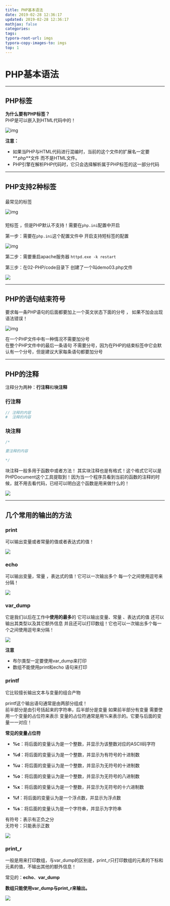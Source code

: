 ```yaml
---
title: PHP基本语法
date: 2019-02-28 12:36:17
updated: 2019-02-28 12:36:17 
mathjax: false
categories: 
tags:
typora-root-url: imgs
typora-copy-images-to: imgs
top: 1
---
```



# PHP基本语法

----



## PHP标签

**为什么要有PHP标签？**   
PHP是可以嵌入到HTML代码中的！ 

![img](php_basic_syntax_01.png)

**注意：**  
* 如果当PHP与HTML代码进行混编时，当前的这个文件的扩展名一定要**.php**文件 而不是HTML文件。
* PHP引擎在解析PHP代码时，它只会选择解析属于PHP标签的这一部分代码

----



## PHP支持2种标签

### <?php   ?> 

最常见的标签 

![img](php_basic_syntax_02.png)



### <?   ?>

短标签 ，但是PHP默认不支持！需要在``php.ini``配置中开启   

第一步：需要在``php.ini``这个配置文件中 开启支持短标签的配置  

![img](php_basic_syntax_03.png)

第二步：需要重启apache服务器  `` httpd.exe -k restart ``  


第三步：在02-PHP/code目录下 创建了一个叫demo03.php文件

![](php_basic_syntax_04.png)

----



## PHP的语句结束符号

要求每一条PHP语句的后面都要加上一个英文状态下面的分号 ， 如果不加会出现语法错误！

![img](php_basic_syntax_05.png)

 

在一个PHP文件中有一种情况不需要加分号   
在整个PHP文件中的最后一条语句 不需要分号，因为在PHP的结束标签中它会默认有一个分号，但是建议大家每条语句都要加分号

----



## PHP的注释

注释分为两种：**行注释**和**块注释**

### 行注释

```php
// 注释的内容 
#  注释的内容 
```



### 块注释

```php
/*

要注释的内容

*/
```

 

块注释一般多用于函数中或者方法！  其实块注释也是有格式！这个格式它可以是PHPDocument这个工具提取到！因为当一个程序员看到当前的函数的注释的时候，就不用去看代码，已经可以明白这个函数是用来做什么的！

![](php_basic_syntax_06.png)

----



## 几个常用的输出的方法

### print

可以输出变量或者常量的值或者表达式的值！

![](php_basic_syntax_07.png) 



### echo

可以输出变量，常量 ，表达式的值！它可以一次输出多个 每一个之间使用逗号来分隔！

![](php_basic_syntax_08.png) 



### var_dump

它是我们以后在工作中**使用的最多**的 它可以输出变量、常量 、表达式的值 还可以输出其类型以及其它额外信息  并且还可以打印数组！它也可以一次输出多个每一个之间使用逗号来分隔！

![](php_basic_syntax_09.png) 



**注意**   
* 布尔类型一定要使用var_dump来打印 
* 数组不能使用print和echo 语句来打印 



### printf

它比较擅长输出文本与变量的组合产物    


printf这个输出语句通常是由两部分组成！    
前半部分是由引号括起来的字符串，后半部分是变量  如果前半部分有变量 需要使用一个变量的占位符来表示  变量的占位符通常是用%来表示的。它要与后面的变量一一对应！    

 

**常见的变量占位符**      

* **%c**：将后面的变量认为是一个整数，并显示为该整数对应的ASCII码字符    

* **%d**：将后面的变量认为是一个整数，并显示为有符号的十进制数
* **%u**：将后面的变量认为是一个整数，并显示为无符号的十进制数
* **%o**：将后面的变量认为是一个整数，并显示为无符号的八进制数
* **%x**：将后面的变量认为是一个整数，并显示为无符号的十六进制数
* **%f**：将后面的变量认为是一个浮点数，并显示为浮点数
* **%s**：将后面的变量认为是一个字符串，并显示为字符串

 

有符号：表示有正负之分      
无符号：只能表示正数       

![](php_basic_syntax_10.png) 

 

### print_r

一般是用来打印数组，与var_dump的区别是，print_r只打印数组的元素的下标和元素的值，不输出其他的额外信息！  

常见的：**echo**、**var_dump**   


**数组只能使用var_dump与print_r来输出。**


![](php_basic_syntax_11.png) 




